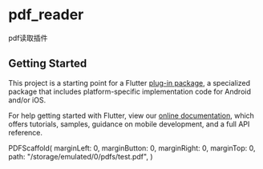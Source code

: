 # pdf_reader

pdf读取插件

## Getting Started

This project is a starting point for a Flutter
[plug-in package](https://flutter.dev/developing-packages/),
a specialized package that includes platform-specific implementation code for
Android and/or iOS.

For help getting started with Flutter, view our 
[online documentation](https://flutter.dev/docs), which offers tutorials, 
samples, guidance on mobile development, and a full API reference.


 PDFScaffold(
                marginLeft: 0,
                marginButton: 0,
                marginRight: 0,
                marginTop: 0,
                path: "/storage/emulated/0/pdfs/test.pdf",
              )
